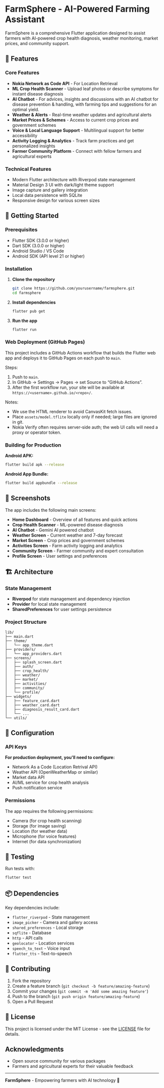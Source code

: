 # FarmSphere - AI-Powered Farming Assistant

FarmSphere is a comprehensive Flutter application designed to assist farmers with AI-powered crop health diagnosis, weather monitoring, market prices, and community support.

## 🌱 Features

### Core Features
- **Nokia Network as Code API** - For Location Retrieval
- **ML Crop Health Scanner** - Upload leaf photos or describe symptoms for instant disease diagnosis
- **AI Chatbot** - For advices, insights and discussions with an AI chatbot for disease prevention & handling, with farming tips and suggestions for an optimal yield.
- **Weather & Alerts** - Real-time weather updates and agricultural alerts
- **Market Prices & Schemes** - Access to current crop prices and government schemes
- **Voice & Local Language Support** - Multilingual support for better accessibility
- **Activity Logging & Analytics** - Track farm practices and get personalized insights
- **Farmer Community Platform** - Connect with fellow farmers and agricultural experts

### Technical Features
- Modern Flutter architecture with Riverpod state management
- Material Design 3 UI with dark/light theme support
- Image capture and gallery integration
- Local data persistence with SQLite
- Responsive design for various screen sizes

## 🚀 Getting Started

### Prerequisites
- Flutter SDK (3.0.0 or higher)
- Dart SDK (3.0.0 or higher)
- Android Studio / VS Code
- Android SDK (API level 21 or higher)

### Installation

1. **Clone the repository**
   ```bash
   git clone https://github.com/yourusername/farmsphere.git
   cd farmsphere
   ```

2. **Install dependencies**
   ```bash
   flutter pub get
   ```

3. **Run the app**
   ```bash
   flutter run
   ```

### Web Deployment (GitHub Pages)

This project includes a GitHub Actions workflow that builds the Flutter web app and deploys it to GitHub Pages on each push to `main`.

Steps:
1. Push to `main`.
2. In GitHub → Settings → Pages → set Source to “GitHub Actions”.
3. After the first workflow run, your site will be available at `https://<username>.github.io/<repo>/`.

Notes:
- We use the HTML renderer to avoid CanvasKit fetch issues.
- Place `assets/model.tflite` locally only if needed; large files are ignored in git.
- Nokia Verify often requires server-side auth; the web UI calls will need a proxy or operator token.

### Building for Production

**Android APK:**
```bash
flutter build apk --release
```

**Android App Bundle:**
```bash
flutter build appbundle --release
```

## 📱 Screenshots

The app includes the following main screens:
- **Home Dashboard** - Overview of all features and quick actions
- **Crop Health Scanner** - ML-powered disease diagnosis
- **AI Chatbot** - Gemini AI powered chatbot
- **Weather Screen** - Current weather and 7-day forecast
- **Market Screen** - Crop prices and government schemes
- **Activities Screen** - Farm activity logging and analytics
- **Community Screen** - Farmer community and expert consultation
- **Profile Screen** - User settings and preferences

## 🏗️ Architecture

### State Management
- **Riverpod** for state management and dependency injection
- **Provider** for local state management
- **SharedPreferences** for user settings persistence

### Project Structure
```
lib/
├── main.dart
├── theme/
│   └── app_theme.dart
├── providers/
│   └── app_providers.dart
├── screens/
│   ├── splash_screen.dart
│   ├── auth/
│   ├── crop_health/
│   ├── weather/
│   ├── market/
│   ├── activities/
│   ├── community/
│   └── profile/
├── widgets/
│   ├── feature_card.dart
│   ├── weather_card.dart
│   ├── diagnosis_result_card.dart
│   └── ...
└── utils/
```

## 🔧 Configuration

### API Keys
**For production deployment, you'll need to configure:**
- Network As a Code (Location Retrival API)
- Weather API (OpenWeatherMap or similar)
- Market data API
- AI/ML service for crop health analysis
- Push notification service

### Permissions
The app requires the following permissions:
- Camera (for crop health scanning)
- Storage (for image saving)
- Location (for weather data)
- Microphone (for voice features)
- Internet (for data synchronization)

## 🧪 Testing

Run tests with:
```bash
flutter test
```

## 📦 Dependencies

Key dependencies include:
- `flutter_riverpod` - State management
- `image_picker` - Camera and gallery access
- `shared_preferences` - Local storage
- `sqflite` - Database
- `http` - API calls
- `geolocator` - Location services
- `speech_to_text` - Voice input
- `flutter_tts` - Text-to-speech

## 🤝 Contributing

1. Fork the repository
2. Create a feature branch (`git checkout -b feature/amazing-feature`)
3. Commit your changes (`git commit -m 'Add some amazing feature'`)
4. Push to the branch (`git push origin feature/amazing-feature`)
5. Open a Pull Request

## 📄 License

This project is licensed under the MIT License - see the [LICENSE](LICENSE) file for details.

## Acknowledgments

- Open source community for various packages
- Farmers and agricultural experts for their valuable feedback

---

**FarmSphere** - Empowering farmers with AI technology 🌾

